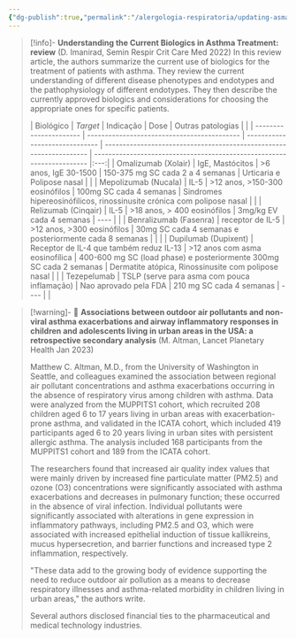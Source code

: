 ```yaml
---
{"dg-publish":true,"permalink":"/alergologia-respiratoria/updating-asma-a-partir-de-2022/"}
---
```



>[!info]- **Understanding the Current Biologics in Asthma Treatment: review** (D. Imanirad, Semin Respir Crit Care Med 2022)
>In this review article, the authors summarize the current use of biologics for the treatment of patients with asthma. They review the current understanding of different disease phenotypes and endotypes and the pathophysiology of different endotypes. They then describe the currently approved biologics and considerations for choosing the appropriate ones for specific patients.
>
>| Biológico              | *Target*                                    | Indicação                      | Dose                                                                | Outras patologias                                                      |     |
| ---------------------- | ------------------------------------------- | ------------------------------ | ------------------------------------------------------------------- | ---------------------------------------------------------------------- |:---:|
| Omalizumab (Xolair)    | IgE, Mastócitos                             | >6 anos, IgE 30-1500           | 150-375 mg SC cada 2 a 4 semanas                                    | Urticaria e Polipose nasal                                             |     |
| Mepolizumab (Nucala)   | IL-5                                        | >12 anos, >150-300 eosinófilos | 100mg SC cada 4 semanas                                             | Sindromes hipereosinófilicos, rinossinusite crónica com polipose nasal |     |
| Relizumab (Cinqair)    | IL-5                                        | >18 anos, > 400 eosinófilos    | 3mg/kg EV cada 4 semanas                                            | ----                                                                   |     |
| Benralizumab (Fasenra) | receptor de IL-5                            | >12 anos, >300 eosinófilos     | 30mg SC cada 4 semanas e posteriormente cada 8 semanas              |                                                                        |     |
| Dupilumab (Dupixent)   | Receptor de IL-4 que também reduz IL-13     | >12 anos com asma eosinofílica | 400-600 mg SC (load phase) e posteriormente 300mg SC cada 2 semanas | Dermatite atópica, Rinossinusite com polipose nasal                    |     |
| Tezepelumab            | TSLP (serve para asma com pouca inflamação) | Nao aprovado pela FDA          | 210 mg SC cada 4 semanas                                            | ----                                                                   |     |
>
>

>[!warning]- 📰 **Associations between outdoor air pollutants and non-viral asthma exacerbations and airway inflammatory responses in children and adolescents living in urban areas in the USA: a retrospective secondary analysis** (M. Altman, Lancet Planetary Health Jan 2023)
>
> Matthew C. Altman, M.D., from the University of Washington in Seattle, and colleagues examined the association between regional air pollutant concentrations and asthma exacerbations occurring in the absence of respiratory virus among children with asthma. Data were analyzed from the MUPPITS1 cohort, which recruited 208 children aged 6 to 17 years living in urban areas with exacerbation-prone asthma, and validated in the ICATA cohort, which included 419 participants aged 6 to 20 years living in urban sites with persistent allergic asthma. The analysis included 168 participants from the MUPPITS1 cohort and 189 from the ICATA cohort.
>
> The researchers found that increased air quality index values that were mainly driven by increased fine particulate matter (PM2.5) and ozone (O3) concentrations were significantly associated with asthma exacerbations and decreases in pulmonary function; these occurred in the absence of viral infection. Individual pollutants were significantly associated with alterations in gene expression in inflammatory pathways, including PM2.5 and O3, which were associated with increased epithelial induction of tissue kallikreins, mucus hypersecretion, and barrier functions and increased type 2 inflammation, respectively.
>
> "These data add to the growing body of evidence supporting the need to reduce outdoor air pollution as a means to decrease respiratory illnesses and asthma-related morbidity in children living in urban areas," the authors write.
>
> Several authors disclosed financial ties to the pharmaceutical and medical technology industries.
